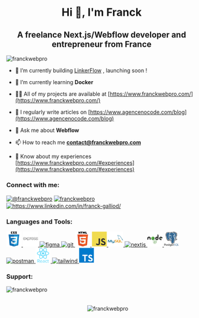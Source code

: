 <h1 align="center">Hi 👋, I'm Franck</h1>
<h2 align="center">A freelance Next.js/Webflow developer and entrepreneur from France</h2>

<p align="left"> <img src="https://komarev.com/ghpvc/?username=franckwebpro&label=Profile%20views&color=0e75b6&style=flat" alt="franckwebpro" /> </p>

- 🔭 I’m currently building [LinkerFlow](https://linkerflow.io/) , launching soon !

- 🌱 I’m currently learning **Docker**

- 👨‍💻 All of my projects are available at [https://www.franckwebpro.com/](https://www.franckwebpro.com/)

- 📝 I regularly write articles on [https://www.agencenocode.com/blog](https://www.agencenocode.com/blog)

- 💬 Ask me about **Webflow**

- 📫 How to reach me **contact@franckwebpro.com**

- 📄 Know about my experiences [https://www.franckwebpro.com/#experiences](https://www.franckwebpro.com/#experiences)

<h3 align="left">Connect with me:</h3>
<p align="left">
<a href="https://dev.to/@franckwebpro" target="blank"><img align="center" src="https://raw.githubusercontent.com/rahuldkjain/github-profile-readme-generator/master/src/images/icons/Social/devto.svg" alt="@franckwebpro" height="30" width="40" /></a>
<a href="https://twitter.com/franckwebpro" target="blank"><img align="center" src="https://raw.githubusercontent.com/rahuldkjain/github-profile-readme-generator/master/src/images/icons/Social/twitter.svg" alt="franckwebpro" height="30" width="40" /></a>
<a href="https://linkedin.com/in/https://www.linkedin.com/in/franck-galliod/" target="blank"><img align="center" src="https://raw.githubusercontent.com/rahuldkjain/github-profile-readme-generator/master/src/images/icons/Social/linked-in-alt.svg" alt="https://www.linkedin.com/in/franck-galliod/" height="30" width="40" /></a>
</p>

<h3 align="left">Languages and Tools:</h3>
<p align="left"> <a href="https://www.w3schools.com/css/" target="_blank" rel="noreferrer"> <img src="https://raw.githubusercontent.com/devicons/devicon/master/icons/css3/css3-original-wordmark.svg" alt="css3" width="40" height="40"/> </a> <a href="https://expressjs.com" target="_blank" rel="noreferrer"> <img src="https://raw.githubusercontent.com/devicons/devicon/master/icons/express/express-original-wordmark.svg" alt="express" width="40" height="40"/> </a> <a href="https://www.figma.com/" target="_blank" rel="noreferrer"> <img src="https://www.vectorlogo.zone/logos/figma/figma-icon.svg" alt="figma" width="40" height="40"/> </a> <a href="https://git-scm.com/" target="_blank" rel="noreferrer"> <img src="https://www.vectorlogo.zone/logos/git-scm/git-scm-icon.svg" alt="git" width="40" height="40"/> </a> <a href="https://www.w3.org/html/" target="_blank" rel="noreferrer"> <img src="https://raw.githubusercontent.com/devicons/devicon/master/icons/html5/html5-original-wordmark.svg" alt="html5" width="40" height="40"/> </a> <a href="https://developer.mozilla.org/en-US/docs/Web/JavaScript" target="_blank" rel="noreferrer"> <img src="https://raw.githubusercontent.com/devicons/devicon/master/icons/javascript/javascript-original.svg" alt="javascript" width="40" height="40"/> </a> <a href="https://www.mysql.com/" target="_blank" rel="noreferrer"> <img src="https://raw.githubusercontent.com/devicons/devicon/master/icons/mysql/mysql-original-wordmark.svg" alt="mysql" width="40" height="40"/> </a> <a href="https://nextjs.org/" target="_blank" rel="noreferrer"> <img src="https://cdn.worldvectorlogo.com/logos/nextjs-2.svg" alt="nextjs" width="40" height="40"/> </a> <a href="https://nodejs.org" target="_blank" rel="noreferrer"> <img src="https://raw.githubusercontent.com/devicons/devicon/master/icons/nodejs/nodejs-original-wordmark.svg" alt="nodejs" width="40" height="40"/> </a> <a href="https://www.postgresql.org" target="_blank" rel="noreferrer"> <img src="https://raw.githubusercontent.com/devicons/devicon/master/icons/postgresql/postgresql-original-wordmark.svg" alt="postgresql" width="40" height="40"/> </a> <a href="https://postman.com" target="_blank" rel="noreferrer"> <img src="https://www.vectorlogo.zone/logos/getpostman/getpostman-icon.svg" alt="postman" width="40" height="40"/> </a> <a href="https://reactjs.org/" target="_blank" rel="noreferrer"> <img src="https://raw.githubusercontent.com/devicons/devicon/master/icons/react/react-original-wordmark.svg" alt="react" width="40" height="40"/> </a> <a href="https://tailwindcss.com/" target="_blank" rel="noreferrer"> <img src="https://www.vectorlogo.zone/logos/tailwindcss/tailwindcss-icon.svg" alt="tailwind" width="40" height="40"/> </a> <a href="https://www.typescriptlang.org/" target="_blank" rel="noreferrer"> <img src="https://raw.githubusercontent.com/devicons/devicon/master/icons/typescript/typescript-original.svg" alt="typescript" width="40" height="40"/> </a> </p>

<h3 align="left">Support:</h3>
<p><a href="https://ko-fi.com/franckwebpro" target="_blank"> <img align="left" src="https://cdn.ko-fi.com/cdn/kofi3.png?v=3" height="50" width="210" alt="franckwebpro" /></a></p><br><br>


<p>&nbsp;<img align="center" src="https://github-readme-stats.vercel.app/api?username=franckwebpro&show_icons=true&locale=en" alt="franckwebpro" /></p>
